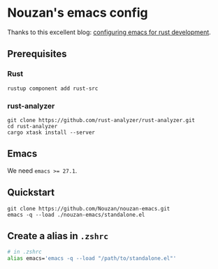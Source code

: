 # Nouzan's emacs config

Thanks to this excellent blog: [configuring emacs for rust development](https://robert.kra.hn/posts/2021-02-07_rust-with-emacs/#additional-packages).

## Prerequisites
### Rust
```
rustup component add rust-src
```

### rust-analyzer
```
git clone https://github.com/rust-analyzer/rust-analyzer.git
cd rust-analyzer
cargo xtask install --server
```

## Emacs
We need `emacs >= 27.1`.

## Quickstart
```
git clone https://github.com/Nouzan/nouzan-emacs.git
emacs -q --load ./nouzan-emacs/standalone.el
```

## Create a alias in `.zshrc`
```zsh
# in .zshrc
alias emacs='emacs -q --load "/path/to/standalone.el"'
```
